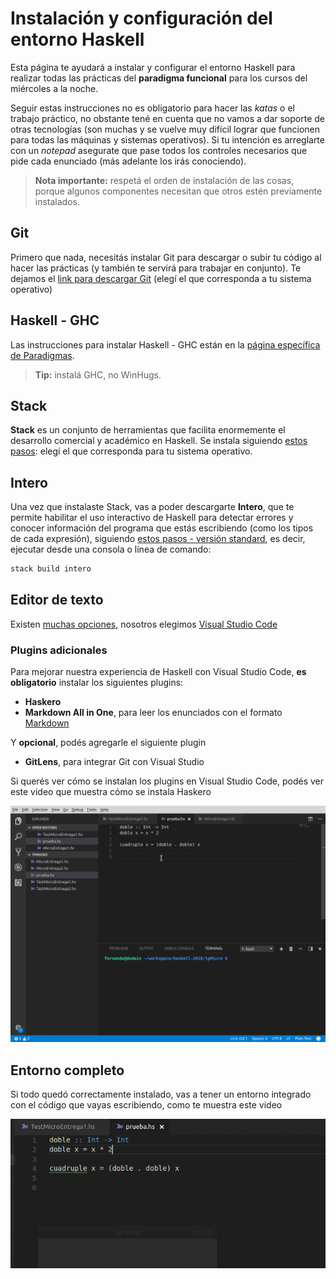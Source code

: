 # Instalación y configuración del entorno Haskell

Esta página te ayudará a instalar y configurar el entorno Haskell para realizar todas las prácticas del **paradigma funcional** para los cursos del miércoles a la noche.

Seguir estas instrucciones no es obligatorio para hacer las _katas_ o el trabajo práctico, no obstante tené en cuenta que no vamos a dar soporte de otras tecnologías (son muchas y se vuelve muy difícil lograr que funcionen para todas las máquinas y sistemas operativos). Si tu intención es arreglarte con un _notepad_ asegurate que pase todos los controles necesarios que pide cada enunciado (más adelante los irás conociendo).

> **Nota importante:** respetá el orden de instalación de las cosas, porque algunos componentes necesitan que otros estén previamente instalados.

## Git

Primero que nada, necesitás instalar Git para descargar o subir tu código al hacer las prácticas (y también te servirá para trabajar en conjunto). Te dejamos el [link para descargar Git](https://git-scm.com/downloads) (elegí el que corresponda a tu sistema operativo)

## Haskell - GHC

Las instrucciones para instalar Haskell - GHC están en la [página específica de Paradigmas](http://www.pdep.com.ar/software/software-haskell).

> **Tip:** instalá GHC, no WinHugs.

## Stack

**Stack** es un conjunto de herramientas que facilita enormemente el desarrollo comercial y académico en Haskell. Se instala siguiendo [estos pasos](https://docs.haskellstack.org/en/stable/README/#how-to-install): elegí el que corresponda para tu sistema operativo.

## Intero

Una vez que instalaste Stack, vas a poder descargarte **Intero**, que te permite habilitar el uso interactivo de Haskell para detectar errores y conocer información del programa que estás escribiendo (como los tipos de cada expresión), siguiendo [estos pasos - versión standard](https://github.com/chrisdone/intero/blob/master/TOOLING.md#installing), es decir, ejecutar desde una consola o línea de comando:

```bash
stack build intero
```

## Editor de texto

Existen [muchas opciones](https://wiki.haskell.org/IDEs), nosotros elegimos [Visual Studio Code](https://code.visualstudio.com/)

### Plugins adicionales

Para mejorar nuestra experiencia de Haskell con Visual Studio Code, **es obligatorio** instalar los siguientes plugins:

- **Haskero**
- **Markdown All in One**, para leer los enunciados con el formato [Markdown](https://help.github.com/articles/basic-writing-and-formatting-syntax/)

Y **opcional**, podés agregarle el siguiente plugin

- **GitLens**, para integrar Git con Visual Studio

Si querés ver cómo se instalan los plugins en Visual Studio Code, podés ver este video que muestra cómo se instala Haskero

![](../videos/vscHaskell.gif)

## Entorno completo

Si todo quedó correctamente instalado, vas a tener un entorno integrado con el código que vayas escribiendo, como te muestra este video

![](../videos/vscLinterHaskell.gif)
